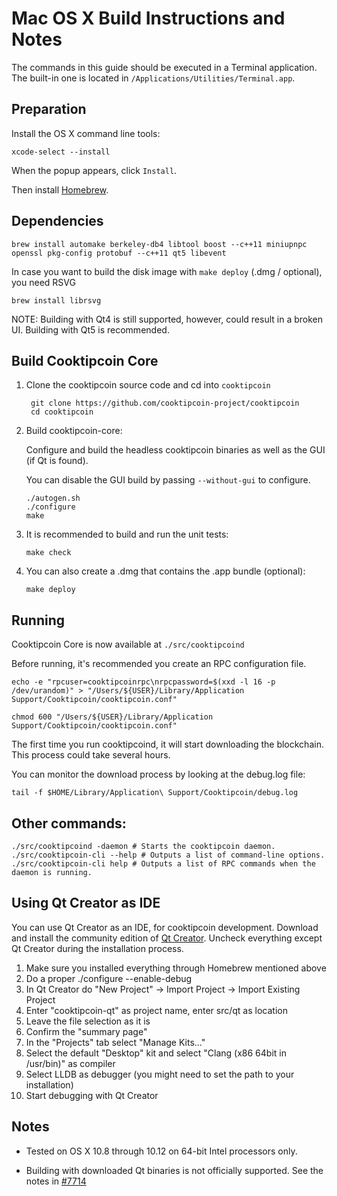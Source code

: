 Mac OS X Build Instructions and Notes
====================================
The commands in this guide should be executed in a Terminal application.
The built-in one is located in `/Applications/Utilities/Terminal.app`.

Preparation
-----------
Install the OS X command line tools:

`xcode-select --install`

When the popup appears, click `Install`.

Then install [Homebrew](http://brew.sh).

Dependencies
----------------------

    brew install automake berkeley-db4 libtool boost --c++11 miniupnpc openssl pkg-config protobuf --c++11 qt5 libevent

In case you want to build the disk image with `make deploy` (.dmg / optional), you need RSVG

    brew install librsvg

NOTE: Building with Qt4 is still supported, however, could result in a broken UI. Building with Qt5 is recommended.

Build Cooktipcoin Core
------------------------

1. Clone the cooktipcoin source code and cd into `cooktipcoin`

        git clone https://github.com/cooktipcoin-project/cooktipcoin
        cd cooktipcoin

2.  Build cooktipcoin-core:

    Configure and build the headless cooktipcoin binaries as well as the GUI (if Qt is found).

    You can disable the GUI build by passing `--without-gui` to configure.

        ./autogen.sh
        ./configure
        make

3.  It is recommended to build and run the unit tests:

        make check

4.  You can also create a .dmg that contains the .app bundle (optional):

        make deploy

Running
-------

Cooktipcoin Core is now available at `./src/cooktipcoind`

Before running, it's recommended you create an RPC configuration file.

    echo -e "rpcuser=cooktipcoinrpc\nrpcpassword=$(xxd -l 16 -p /dev/urandom)" > "/Users/${USER}/Library/Application Support/Cooktipcoin/cooktipcoin.conf"

    chmod 600 "/Users/${USER}/Library/Application Support/Cooktipcoin/cooktipcoin.conf"

The first time you run cooktipcoind, it will start downloading the blockchain. This process could take several hours.

You can monitor the download process by looking at the debug.log file:

    tail -f $HOME/Library/Application\ Support/Cooktipcoin/debug.log

Other commands:
-------

    ./src/cooktipcoind -daemon # Starts the cooktipcoin daemon.
    ./src/cooktipcoin-cli --help # Outputs a list of command-line options.
    ./src/cooktipcoin-cli help # Outputs a list of RPC commands when the daemon is running.

Using Qt Creator as IDE
------------------------
You can use Qt Creator as an IDE, for cooktipcoin development.
Download and install the community edition of [Qt Creator](https://www.qt.io/download/).
Uncheck everything except Qt Creator during the installation process.

1. Make sure you installed everything through Homebrew mentioned above
2. Do a proper ./configure --enable-debug
3. In Qt Creator do "New Project" -> Import Project -> Import Existing Project
4. Enter "cooktipcoin-qt" as project name, enter src/qt as location
5. Leave the file selection as it is
6. Confirm the "summary page"
7. In the "Projects" tab select "Manage Kits..."
8. Select the default "Desktop" kit and select "Clang (x86 64bit in /usr/bin)" as compiler
9. Select LLDB as debugger (you might need to set the path to your installation)
10. Start debugging with Qt Creator

Notes
-----

* Tested on OS X 10.8 through 10.12 on 64-bit Intel processors only.

* Building with downloaded Qt binaries is not officially supported. See the notes in [#7714](https://github.com/bitcoin/bitcoin/issues/7714)
